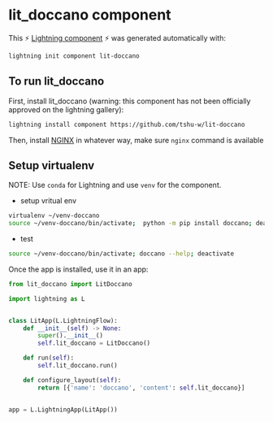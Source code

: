# lit_doccano component

This ⚡ [Lightning component](lightning.ai) ⚡ was generated automatically with:

```bash
lightning init component lit-doccano
```

## To run lit_doccano

First, install lit_doccano (warning: this component has not been officially approved on the lightning gallery):

```bash
lightning install component https://github.com/tshu-w/lit-doccano
```

Then, install [NGINX](https://www.nginx.com) in whatever way, make sure `nginx` command is available

## Setup virtualenv

NOTE: Use `conda` for Lightning and use `venv` for the component.

- setup vritual env
```bash
virtualenv ~/venv-doccano
source ~/venv-doccano/bin/activate;  python -m pip install doccano; deactivate
```

- test
```bash
source ~/venv-doccano/bin/activate; doccano --help; deactivate
```


Once the app is installed, use it in an app:

```python
from lit_doccano import LitDoccano

import lightning as L


class LitApp(L.LightningFlow):
    def __init__(self) -> None:
        super().__init__()
        self.lit_doccano = LitDoccano()

    def run(self):
        self.lit_doccano.run()

    def configure_layout(self):
        return [{'name': 'doccano', 'content': self.lit_doccano}]


app = L.LightningApp(LitApp())
```
